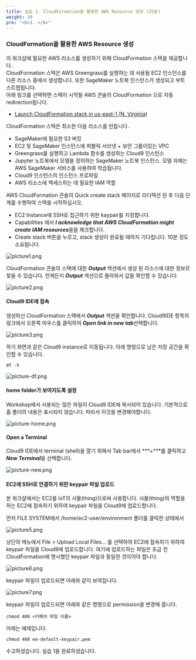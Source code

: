 ```yaml
---
title: 실습 1. CloudFormation을 활용한 AWS Resource 생성 (25분)
weight: 20
pre: "<b>1. </b>"
---
```


### CloudFormation을 활용한 AWS Resource 생성

이 워크샵에 필요한 AWS 리소스를 생성하기 위해 CloudFormation 스택을 제공합니다.\
CloudFormation 스택은 AWS Greengrass를 실행하는 데 사용될 EC2 인스턴스를 다른 리소스 중에서 생성합니다. 또한 SageMaker 노트북 인스턴스가 생성되고 부트 스트랩됩니다.\
아래 링크를 선택하면 스택이 시작될 AWS 콘솔의 CloudFormation 으로 자동 redirection됩니다.

* [Launch CloudFormation stack in us-east-1 (N. Virginia)](https://console.aws.amazon.com/cloudformation/home?region=us-east-1#/stacks/create/review?stackName=PublicIoTWorkshop&templateURL=https://public-cloudformation.s3.ap-northeast-2.amazonaws.com/greengrass-ml-301/greengrass-ml-301.yml)


CloudFormation 스택은 최소한 다음 리소스를 만듭니다.

* SageMaker에 필요한 S3 버킷
* EC2 및 SageMaker 인스턴스에 퍼블릭 서브넷 + 보안 그룹이있는 VPC
* Greengrass를 실행하고 Lambda 함수를 생성하는 Cloud9 인스턴스
* Jupyter 노트북에서 모델을 정의하는 SageMaker 노트북 인스턴스. 모델 자체는 AWS SageMaker 서비스를 사용하여 학습됩니다.
* Cloud9 인스턴스의 인스턴스 프로파일
* AWS 리소스에 액세스하는 데 필요한 IAM 역할

AWS CloudFormation 콘솔의 Quick create stack 페이지로 리디렉션 된 후 다음 단계를 수행하여 스택을 시작하십시오.

* EC2 Instance에 SSH로 접근하기 위한 kaypair를 지정합니다.
* Capabilities 에서 ***I acknowledge that AWS CloudFormation might create IAM resources***을을 체크합니다.
* Create stack 버튼을 누르고, stack 생성이 완료될 때까지 기다립니다. 10분 정도 소요됩니다.

![picture1.png](images/picture1.png)

CloudFormation 콘솔의 스택에 대한 ***Output*** 섹션에서 생성 된 리소스에 대한 정보르 찾을 수 있습니다. 언제든지 ***Output*** 섹션으로 돌아와서 값을 확인할 수 있습니다.

![picture2.png](images/picture2.png)

#### Cloud9 IDE에 접속

생성하신 CloudFormation 스택에서 ***Output*** 섹션을 확인합니다.
Cloud9IDE 항목의 링크에서 오른쪽 마우스를 클릭하여 ***Open link in new tab***선택합니다.

![picture3.png](images/picture3.png)

하기 화면과 같은 Cloud9 instance로 이동됩니다.
아래 명령으로 남은 저장 공간을 확인할 수 있습니다.

``` shell
df -h
```

![picture-df.png](images/picture-df.png)


#### home folder가 보여지도록 설정

Workshop에서 사용되는 많은 파일이 Cloud9 IDE에 복사되어 있습니다. 기본적으로 홈 폴더의 내용은 표시되지 않습니다. 따라서 이것을 변경해야합니다.

![picture-home.png](images/picture-home.png)

#### Open a Terminal

Cloud9 IDE에서 terminal (shell)을 열기 위해서 Tab bar에서 ***+***를 클릭하고 ***New Terminal***을 선택합니다.

![picture-new.png](images/picture-new.png)


#### EC2에 SSH로 연결하기 위한 keypair 파일 업로드

본 워크샾에서는 EC2를 IoT의 사물(thing)으로써 사용합니다. 사물(thing)의 역할을 하는 EC2에 접속하기 위하여 keypair 파일을 Cloud9에 업로드합니다.

먼저 FILE SYSTEM에서 /home/ec2-user/environment 폴더를 클릭한 상태에서

![picture5.png](images/picture5.png)

상단의 메뉴에서 File > Upload Local Files... 를 선택하여 EC2에 접속하기 위하여 keypair 파일을 Cloud9에 업로드합니다. 여기에 업로드하는 파일은 조금 전 CloudFormation에 명시했던 keypair 파일과 동일한 것이어야 합니다.

![picture6.png](images/picture6.png)

keypair 파일이 업로드되면 아래와 같이 보여집니다.

![picture7.png](images/picture7.png)

keypair 파일이 업로드되면 아래와 같은 명령으로 permission을 변경해 줍니다.

``` shell
chmod 400 <키페어 파일 이름>
```

아래는 예제입니다.

``` shell
chmod 400 ee-default-keypair.pem 
```

수고하셨습니다. 실습 1을 완료하셨습니다.
